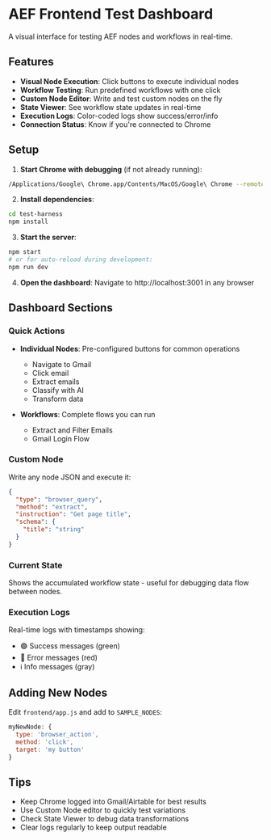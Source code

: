 # AEF Frontend Test Dashboard

A visual interface for testing AEF nodes and workflows in real-time.

## Features

- **Visual Node Execution**: Click buttons to execute individual nodes
- **Workflow Testing**: Run predefined workflows with one click
- **Custom Node Editor**: Write and test custom nodes on the fly
- **State Viewer**: See workflow state updates in real-time
- **Execution Logs**: Color-coded logs show success/error/info
- **Connection Status**: Know if you're connected to Chrome

## Setup

1. **Start Chrome with debugging** (if not already running):
```bash
/Applications/Google\ Chrome.app/Contents/MacOS/Google\ Chrome --remote-debugging-port=9222
```

2. **Install dependencies**:
```bash
cd test-harness
npm install
```

3. **Start the server**:
```bash
npm start
# or for auto-reload during development:
npm run dev
```

4. **Open the dashboard**:
Navigate to http://localhost:3001 in any browser

## Dashboard Sections

### Quick Actions
- **Individual Nodes**: Pre-configured buttons for common operations
  - Navigate to Gmail
  - Click email
  - Extract emails
  - Classify with AI
  - Transform data

- **Workflows**: Complete flows you can run
  - Extract and Filter Emails
  - Gmail Login Flow

### Custom Node
Write any node JSON and execute it:
```json
{
  "type": "browser_query",
  "method": "extract",
  "instruction": "Get page title",
  "schema": {
    "title": "string"
  }
}
```

### Current State
Shows the accumulated workflow state - useful for debugging data flow between nodes.

### Execution Logs
Real-time logs with timestamps showing:
- 🟢 Success messages (green)
- 🔴 Error messages (red)
- ℹ️ Info messages (gray)

## Adding New Nodes

Edit `frontend/app.js` and add to `SAMPLE_NODES`:
```javascript
myNewNode: {
  type: 'browser_action',
  method: 'click',
  target: 'my button'
}
```

## Tips

- Keep Chrome logged into Gmail/Airtable for best results
- Use Custom Node editor to quickly test variations
- Check State Viewer to debug data transformations
- Clear logs regularly to keep output readable